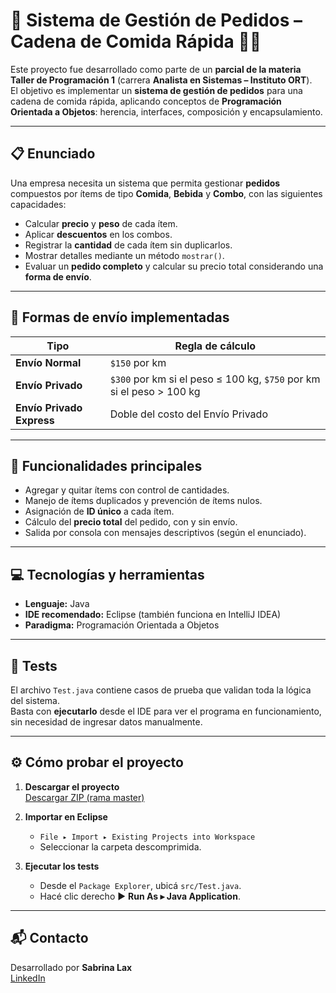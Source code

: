 # 🧾 Sistema de Gestión de Pedidos – Cadena de Comida Rápida 🍔🥤

Este proyecto fue desarrollado como parte de un **parcial de la materia Taller de Programación 1** (carrera **Analista en Sistemas – Instituto ORT**).  
El objetivo es implementar un **sistema de gestión de pedidos** para una cadena de comida rápida, aplicando conceptos de **Programación Orientada a Objetos**: herencia, interfaces, composición y encapsulamiento.

---

## 📋 Enunciado

Una empresa necesita un sistema que permita gestionar **pedidos** compuestos por ítems de tipo **Comida**, **Bebida** y **Combo**, con las siguientes capacidades:

* Calcular **precio** y **peso** de cada ítem.  
* Aplicar **descuentos** en los combos.  
* Registrar la **cantidad** de cada ítem sin duplicarlos.  
* Mostrar detalles mediante un método `mostrar()`.  
* Evaluar un **pedido completo** y calcular su precio total considerando una **forma de envío**.

---

## 🚚 Formas de envío implementadas

| Tipo                         | Regla de cálculo |
|------------------------------|------------------|
| **Envío Normal**            | `$150` por km |
| **Envío Privado**           | `$300` por km si el peso ≤ 100 kg, `$750` por km si el peso > 100 kg |
| **Envío Privado Express**   | Doble del costo del Envío Privado |

---

## 🔧 Funcionalidades principales

* Agregar y quitar ítems con control de cantidades.  
* Manejo de ítems duplicados y prevención de ítems nulos.  
* Asignación de **ID único** a cada ítem.  
* Cálculo del **precio total** del pedido, con y sin envío.  
* Salida por consola con mensajes descriptivos (según el enunciado).

---

## 💻 Tecnologías y herramientas

* **Lenguaje:** Java  
* **IDE recomendado:** Eclipse (también funciona en IntelliJ IDEA)  
* **Paradigma:** Programación Orientada a Objetos  

---

## 🧪 Tests

El archivo `Test.java` contiene casos de prueba que validan toda la lógica del sistema.  
Basta con **ejecutarlo** desde el IDE para ver el programa en funcionamiento, sin necesidad de ingresar datos manualmente.

---

## ⚙️ Cómo probar el proyecto

1. **Descargar el proyecto**  
   [Descargar ZIP (rama master)](https://github.com/Sabrinal1/AppPedidos/archive/refs/heads/master.zip)

2. **Importar en Eclipse**  
   * `File ▸ Import ▸ Existing Projects into Workspace`  
   * Seleccionar la carpeta descomprimida.

3. **Ejecutar los tests**  
   * Desde el `Package Explorer`, ubicá `src/Test.java`.  
   * Hacé clic derecho ► **Run As ▸ Java Application**.

---

## 📬 Contacto

Desarrollado por **Sabrina Lax**  
[LinkedIn](https://www.linkedin.com/in/sabrinalax/)
